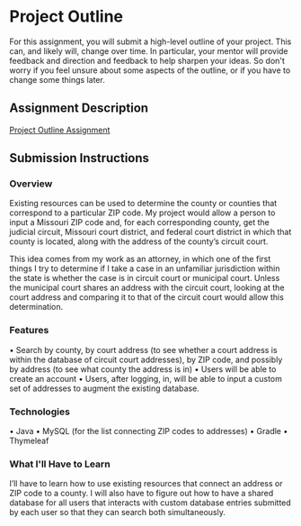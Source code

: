 # Project Outline
For this assignment, you will submit a high-level outline of your project. This can, and likely will, change over time. In particular, your mentor will provide feedback and direction and feedback to help sharpen your ideas. So don't worry if you feel unsure about some aspects of the outline, or if you have to change some things later.

## Assignment Description
[Project Outline Assignment](https://education.launchcode.org/liftoff/assignments/project-outline/)

## Submission Instructions

### Overview
Existing resources can be used to determine the county or counties that correspond to a particular ZIP code. My project 
would allow a person to input a Missouri ZIP code and, for each corresponding county, get the judicial circuit, 
Missouri court district, and federal court district in which that county is located, along with the address of the 
county’s circuit court. 

This idea comes from my work as an attorney, in which one of the first things I try to determine if I take a case in an 
unfamiliar jurisdiction within the state is whether the case is in circuit court or municipal court. Unless the 
municipal court shares an address with the circuit court, looking at the court address and comparing it to that of the 
circuit court would allow this determination.

### Features
•	Search by county, by court address (to see whether a court address is within the database of circuit court 
            addresses), by ZIP code, and possibly by address (to see what county the address is in)
•	Users will be able to create an account
•	Users, after logging, in, will be able to input a custom set of addresses to augment the existing database.

### Technologies
•	Java
•	MySQL (for the list connecting ZIP codes to addresses)
•	Gradle
•	Thymeleaf


### What I'll Have to Learn
I’ll have to learn how to use existing resources that connect an address or ZIP code to a county. I will also have to 
figure out how to have a shared database for all users that interacts with custom database entries submitted by each 
user so that they can search both simultaneously.